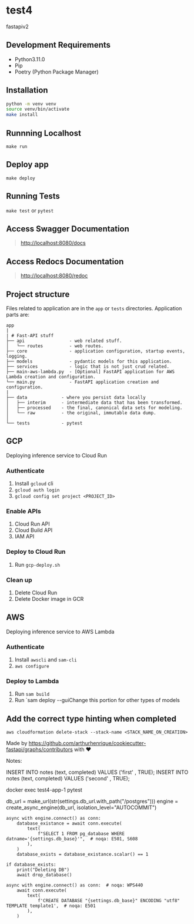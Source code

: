 # test4

fastapiv2

## Development Requirements

- Python3.11.0
- Pip
- Poetry (Python Package Manager)

## Installation

```sh
python -m venv venv
source venv/bin/activate
make install
```

## Runnning Localhost

`make run`

## Deploy app

`make deploy`

## Running Tests

`make test`
or
`pytest`

## Access Swagger Documentation

> <http://localhost:8080/docs>

## Access Redocs Documentation

> <http://localhost:8080/redoc>

## Project structure

Files related to application are in the `app` or `tests` directories.
Application parts are:

    app
    |
    | # Fast-API stuff
    ├── api                 - web related stuff.
    │   └── routes          - web routes.
    ├── core                - application configuration, startup events, logging.
    ├── models              - pydantic models for this application.
    ├── services            - logic that is not just crud related.
    ├── main-aws-lambda.py  - [Optional] FastAPI application for AWS Lambda creation and configuration.
    └── main.py             - FastAPI application creation and configuration.
    |
    ├── data             - where you persist data locally
    │   ├── interim      - intermediate data that has been transformed.
    │   ├── processed    - the final, canonical data sets for modeling.
    │   └── raw          - the original, immutable data dump.
    │
    └── tests            - pytest

## GCP

Deploying inference service to Cloud Run

### Authenticate

1. Install `gcloud` cli
2. `gcloud auth login`
3. `gcloud config set project <PROJECT_ID>`

### Enable APIs

1. Cloud Run API
2. Cloud Build API
3. IAM API

### Deploy to Cloud Run

1. Run `gcp-deploy.sh`

### Clean up

1. Delete Cloud Run
2. Delete Docker image in GCR

## AWS

Deploying inference service to AWS Lambda

### Authenticate

1. Install `awscli` and `sam-cli`
2. `aws configure`

### Deploy to Lambda

1. Run `sam build`
2. Run `sam deploy --guiChange this portion for other types of models

## Add the correct type hinting when completed

`aws cloudformation delete-stack --stack-name <STACK_NAME_ON_CREATION>`

Made by https://github.com/arthurhenrique/cookiecutter-fastapi/graphs/contributors with ❤️

Notes:

INSERT INTO notes (text, completed) VALUES ('first' , TRUE);
INSERT INTO notes (text, completed) VALUES ('second' , TRUE);

docker exec test4-app-1 pytest

db_url = make_url(str(settings.db_url.with_path("/postgres")))
engine = create_async_engine(db_url, isolation_level="AUTOCOMMIT")

    async with engine.connect() as conn:
        database_existance = await conn.execute(
            text(
                f"SELECT 1 FROM pg_database WHERE datname='{settings.db_base}'",  # noqa: E501, S608
            ),
        )
        database_exists = database_existance.scalar() == 1

    if database_exists:
        print("Deleting DB")
        await drop_database()

    async with engine.connect() as conn:  # noqa: WPS440
        await conn.execute(
            text(
                f'CREATE DATABASE "{settings.db_base}" ENCODING "utf8" TEMPLATE template1',  # noqa: E501
            ),
        )
